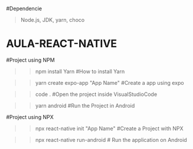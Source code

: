 #Dependencie
> Node.js, JDK, yarn, choco

# AULA-REACT-NATIVE

#Project using NPM

>> npm install Yarn #How to install Yarn

>> yarn create expo-app "App Name" #Create a app using expo

>> code .  #Open the project inside VisualStudioCode

>> yarn android #Run the Project in Android

#Project using NPX

>> npx react-native init "App Name" #Create a Project with NPX

>> npx react-native run-android # Run the application on Android

